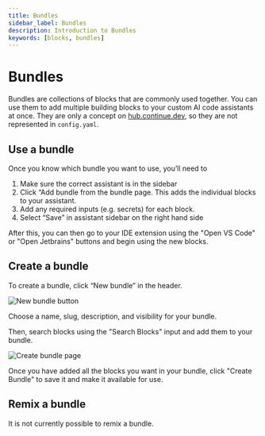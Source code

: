 ```yaml
---
title: Bundles
sidebar_label: Bundles
description: Introduction to Bundles
keywords: [blocks, bundles]
---
```


# Bundles

Bundles are collections of blocks that are commonly used together. You can use them to add multiple building blocks to your custom AI code assistants at once. They are only a concept on [hub.continue.dev](https://hub.continue.dev), so they are not represented in `config.yaml`.

## Use a bundle

Once you know which bundle you want to use, you’ll need to

1. Make sure the correct assistant is in the sidebar
2. Click “Add bundle from the bundle page. This adds the individual blocks to your assistant.
3. Add any required inputs (e.g. secrets) for each block.
4. Select “Save” in assistant sidebar on the right hand side

After this, you can then go to your IDE extension using the "Open VS Code" or "Open Jetbrains" buttons and begin using the new blocks.

## Create a bundle

To create a bundle, click “New bundle” in the header.

![New bundle button](/img/hub/bundle-new-button.png)

Choose a name, slug, description, and visibility for your bundle.

Then, search blocks using the "Search Blocks" input and add them to your bundle.

![Create bundle page](/img/hub/bundle-create-page.png)

Once you have added all the blocks you want in your bundle, click "Create Bundle" to save it and make it available for use.

## Remix a bundle

It is not currently possible to remix a bundle.
